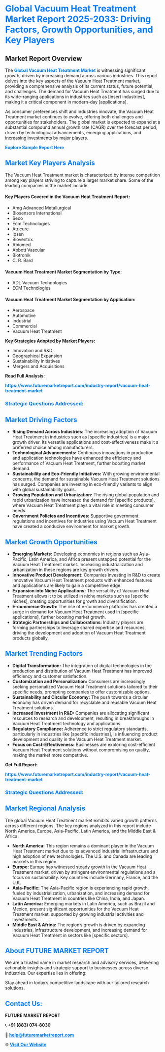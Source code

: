 <h1 style="color: #007BFF;">Global Vacuum Heat Treatment Market Report 2025-2033: Driving Factors, Growth Opportunities, and Key Players</h1>

<section id="overview">
<h2>Market Report Overview</h2>
<p>The <a href="https://www.futuremarketreport.com/industry-report/vacuum-heat-treatment-market" style="color: #007BFF; text-decoration: none;"><strong>Global Vacuum Heat Treatment Market</strong></a> is witnessing significant growth, driven by increasing demand across various industries. This report delves into the key aspects of the Vacuum Heat Treatment market, providing a comprehensive analysis of its current status, future potential, and challenges. The demand for Vacuum Heat Treatment has surged due to its wide-ranging applications in industries such as [insert industries], making it a critical component in modern-day [applications].</p>
<p>As consumer preferences shift and industries innovate, the Vacuum Heat Treatment market continues to evolve, offering both challenges and opportunities for stakeholders. The global market is expected to expand at a substantial compound annual growth rate (CAGR) over the forecast period, driven by technological advancements, emerging applications, and increasing investments by major players.</p>
</section>

<section id="overview">
<p><a href="https://www.futuremarketreport.com/request-sample/reportId=128073" style="color: #007BFF; text-decoration: none;"><strong>Explore Sample Report Here</strong></a></p>
</section>

<section id="key-players">
<h2 style="color: #007BFF;">Market Key Players Analysis</h2>
<p>The Vacuum Heat Treatment market is characterized by intense competition among key players striving to capture a larger market share. Some of the leading companies in the market include:</p>
<h4>Key Players Covered in the Vacuum Heat Treatment Report:</h4>
<ul><li>Amg Advanced Metallurgical</li><li>Biosensors International</li><li>Seco</li><li>Ecm Technologies</li><li>Atricure</li><li>Ipsen</li><li>Bioventrix</li><li>Abiomed</li><li>Abbott Vascular</li><li>Biotronik</li><li>C. R. Bard</li></ul>
<h4>Vacuum Heat Treatment Market Segmentation by Type:</h4>
<ul><li>ADL Vacuum Technologies</li><li>ECM Technologies</li></ul>

<h4>Vacuum Heat Treatment Market Segmentation by Application:</h4>
<ul><li>Aerospace</li><li>Automotive</li><li>Industrial</li><li>Commercial</li><li>Vacuum Heat Treatment</li></ul>
<p><strong>Key Strategies Adopted by Market Players:</strong></p>
<ul>
<li>Innovation and R&D</li>
<li>Geographical Expansion</li>
<li>Sustainability Initiatives</li>
<li>Mergers and Acquisitions</li>
</ul>
</section>

<section>
<p><strong>Read Full Analysis: </strong></p><a href="https://www.futuremarketreport.com/industry-report/vacuum-heat-treatment-market" style="color: #007BFF; text-decoration: none;"><strong>https://www.futuremarketreport.com/industry-report/vacuum-heat-treatment-market</strong></a>
<h3 style="color: #007BFF;">Strategic Questions Addressed:</h3>
</section>

<section id="driving-factors">
<h2 style="color: #007BFF;">Market Driving Factors</h2>
<ul>
<li><strong>Rising Demand Across Industries:</strong> The increasing adoption of Vacuum Heat Treatment in industries such as [specific industries] is a major growth driver. Its versatile applications and cost-effectiveness make it a preferred choice among manufacturers.</li>
<li><strong>Technological Advancements:</strong> Continuous innovations in production and application technologies have enhanced the efficiency and performance of Vacuum Heat Treatment, further boosting market demand.</li>
<li><strong>Sustainability and Eco-Friendly Initiatives:</strong> With growing environmental concerns, the demand for sustainable Vacuum Heat Treatment solutions has surged. Companies are investing in eco-friendly variants to align with global sustainability goals.</li>
<li><strong>Growing Population and Urbanization:</strong> The rising global population and rapid urbanization have increased the demand for [specific products], where Vacuum Heat Treatment plays a vital role in meeting consumer needs.</li>
<li><strong>Government Policies and Incentives:</strong> Supportive government regulations and incentives for industries using Vacuum Heat Treatment have created a conducive environment for market growth.</li>
</ul>
</section>

<section id="growth-opportunities">
<h2 style="color: #007BFF;">Market Growth Opportunities</h2>
<ul>
<li><strong>Emerging Markets:</strong> Developing economies in regions such as Asia-Pacific, Latin America, and Africa present untapped potential for the Vacuum Heat Treatment market. Increasing industrialization and urbanization in these regions are key growth drivers.</li>
<li><strong>Innovative Product Development:</strong> Companies investing in R&D to create innovative Vacuum Heat Treatment products with enhanced features and applications are likely to gain a competitive edge.</li>
<li><strong>Expansion into Niche Applications:</strong> The versatility of Vacuum Heat Treatment allows it to be utilized in niche markets such as [specific niches], creating opportunities for growth and diversification.</li>
<li><strong>E-commerce Growth:</strong> The rise of e-commerce platforms has created a surge in demand for Vacuum Heat Treatment used in [specific applications], further boosting market growth.</li>
<li><strong>Strategic Partnerships and Collaborations:</strong> Industry players are forming partnerships to leverage shared expertise and resources, driving the development and adoption of Vacuum Heat Treatment products globally.</li>
</ul>
</section>

<section id="trending-factors">
<h2 style="color: #007BFF;">Market Trending Factors</h2>
<ul>
<li><strong>Digital Transformation:</strong> The integration of digital technologies in the production and distribution of Vacuum Heat Treatment has improved efficiency and customer satisfaction.</li>
<li><strong>Customization and Personalization:</strong> Consumers are increasingly seeking personalized Vacuum Heat Treatment solutions tailored to their specific needs, prompting companies to offer customizable options.</li>
<li><strong>Sustainability and Circular Economy:</strong> The push towards a circular economy has driven demand for recyclable and reusable Vacuum Heat Treatment solutions.</li>
<li><strong>Increased Investment in R&D:</strong> Companies are allocating significant resources to research and development, resulting in breakthroughs in Vacuum Heat Treatment technology and applications.</li>
<li><strong>Regulatory Compliance:</strong> Adherence to strict regulatory standards, particularly in industries like [specific industries], is influencing product development and quality in the Vacuum Heat Treatment market.</li>
<li><strong>Focus on Cost-Effectiveness:</strong> Businesses are exploring cost-efficient Vacuum Heat Treatment solutions without compromising on quality, making the market more competitive.</li>
</ul>
</section>

<section>
<p><strong>Get Full Report: </strong></p><a href="https://www.futuremarketreport.com/industry-report/vacuum-heat-treatment-market" style="color: #007BFF; text-decoration: none;"><strong>https://www.futuremarketreport.com/industry-report/vacuum-heat-treatment-market</strong></a>
<h3 style="color: #007BFF;">Strategic Questions Addressed:</h3>
</section>


<section id="regional-analysis">
<h2 style="color: #007BFF;">Market Regional Analysis</h2>
<p>The global Vacuum Heat Treatment market exhibits varied growth patterns across different regions. The key regions analyzed in this report include North America, Europe, Asia-Pacific, Latin America, and the Middle East & Africa:</p>
<ul>
<li><strong>North America:</strong> This region remains a dominant player in the Vacuum Heat Treatment market due to its advanced industrial infrastructure and high adoption of new technologies. The U.S. and Canada are leading markets in this region.</li>
<li><strong>Europe:</strong> Europe has witnessed steady growth in the Vacuum Heat Treatment market, driven by stringent environmental regulations and a focus on sustainability. Key countries include Germany, France, and the U.K.</li>
<li><strong>Asia-Pacific:</strong> The Asia-Pacific region is experiencing rapid growth, fueled by industrialization, urbanization, and increasing demand for Vacuum Heat Treatment in countries like China, India, and Japan.</li>
<li><strong>Latin America:</strong> Emerging markets in Latin America, such as Brazil and Mexico, present significant opportunities for the Vacuum Heat Treatment market, supported by growing industrial activities and investments.</li>
<li><strong>Middle East & Africa:</strong> The region’s growth is driven by expanding industries, infrastructure development, and increasing demand for Vacuum Heat Treatment in sectors like [specific sectors].</li>
</ul>
</section>

<footer>
<h2 style="color: #007BFF;">About FUTURE MARKET REPORT</h2>
<p>We are a trusted name in market research and advisory services, delivering actionable insights and strategic support to businesses across diverse industries. Our expertise lies in offering:</p>

<p>Stay ahead in today’s competitive landscape with our tailored research solutions.</p>

<h2 style="color: #007BFF;">Contact Us:</h2>
<p><strong>FUTURE MARKET REPORT</strong></p>
<p>📞 <strong>+91 (883) 074-8030</strong></p>
<p>📧 <strong><a href="mailto:help@futuremarketreport.com" style="color: #007BFF;">help@futuremarketreport.com</a></strong></p>
<p>🌐 <strong><a href="https://www.futuremarketreport.com/" style="color: #007BFF;">Visit Our Website</a></strong></p>
</footer>